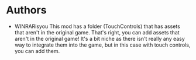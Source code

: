 # Authors
- WINRARisyou
This mod has a folder (TouchControls) that has assets that aren't in the original game. That's right, you can add assets that aren't in the original game! It's a bit niche as there isn't really any easy way to integrate them into the game, but in this case with touch controls, you can add them.
